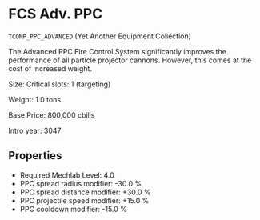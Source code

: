 # FCS Adv. PPC

`TCOMP_PPC_ADVANCED` (Yet Another Equipment Collection)

The Advanced PPC Fire Control System significantly improves the performance of all particle projector cannons. However, this comes at the cost of increased weight.

Size: Critical slots: 1 (targeting)

Weight: 1.0 tons

Base Price: 800,000 cbills

Intro year: 3047

## Properties
* Required Mechlab Level: 4.0 
* PPC spread radius modifier: -30.0 %
* PPC spread distance modifier: +30.0 %
* PPC projectile speed modifier: +15.0 %
* PPC cooldown modifier: -15.0 %
